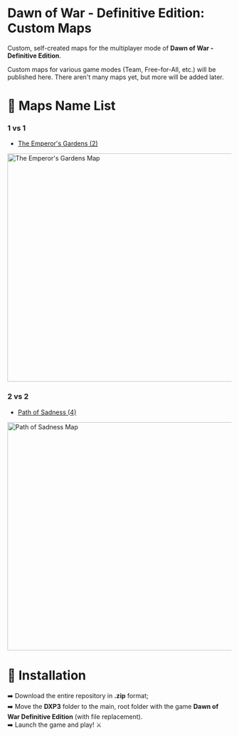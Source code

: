 # Dawn of War - Definitive Edition: Custom Maps
Custom, self-created maps for the multiplayer mode of **Dawn of War - Definitive Edition**.

Custom maps for various game modes (Team, Free-for-All, etc.) will be published here. There aren't many maps yet, but more will be added later.

# :page_facing_up: Maps Name List
### 1 vs 1

* [The Emperor's Gardens (2)](Maps%20List/The%20Emperor's%20Gardens%20(2).md)
<img width="512" height="512" alt="The Emperor's Gardens Map" src="https://github.com/user-attachments/assets/7433012f-81ea-4b3a-a296-fd612e71b3a3" />

### 2 vs 2

* [Path of Sadness (4)](Maps%20List/Path%20of%20Sadness%20(4).md)
<img width="512" height="512" alt="Path of Sadness Map" src="https://github.com/user-attachments/assets/78be2a96-653b-4b7d-8bdb-c2503a9c1c7c" />


# :ledger: Installation
:arrow_right: Download the entire repository in **.zip** format;<br>
:arrow_right: Move the **DXP3** folder to the main, root folder with the game **Dawn of War Definitive Edition** (with file replacement).<br>
:arrow_right: Launch the game and play! :crossed_swords: <br>
